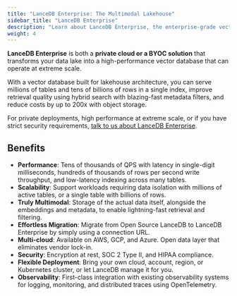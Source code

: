 ```yaml
---
title: "LanceDB Enterprise: The Multimodal Lakehouse"
sidebar_title: "LanceDB Enterprise"
description: "Learn about LanceDB Enterprise, the enterprise-grade vector database solution. Includes features, benefits, and deployment options for production environments."
weight: 4
---
```


**LanceDB Enterprise** is both a **private cloud or a BYOC solution** that transforms your data lake into a high-performance vector database that can operate at extreme scale.

With a vector database built for lakehouse architecture, you can serve millions of tables and tens of billions of rows in a single index, improve retrieval quality using hybrid search with blazing-fast metadata filters, and reduce costs by up to 200x with object storage.

For private deployments, high performance at extreme scale, or if you have strict security requirements, [talk to us about LanceDB Enterprise](mailto:contact@lancedb.com).

## Benefits

- **Performance**: Tens of thousands of QPS with latency in single-digit milliseconds,
  hundreds of thousands of rows per second write throughput, and low-latency indexing across many tables.
- **Scalability**: Support workloads requiring data isolation with millions of active tables, or
  a single table with billions of rows.
- **Truly Multimodal**: Storage of the actual data itself, alongside the embeddings and metadata, to
  enable lightning-fast retrieval and filtering.
- **Effortless Migration**: Migrate from Open Source LanceDB to LanceDB Enterprise
  by simply using a connection URL.
- **Multi-cloud**: Available on AWS, GCP, and Azure. Open data layer that eliminates vendor lock-in.
- **Security**: Encryption at rest, SOC 2 Type II, and HIPAA compliance.
- **Flexible Deployment**: Bring your own cloud, account, region, or Kubernetes cluster, or let LanceDB manage it for you.
- **Observability**: First-class integration with existing observability systems for logging, monitoring, and distributed traces using OpenTelemetry.
